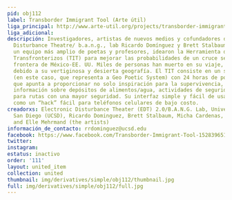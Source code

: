 ```yaml
---
pid: obj112
label: Transborder Immigrant Tool (Arte útil)
liga_principal: http://www.arte-util.org/projects/transborder-immigrant-tool/
liga_adicional: 
descripción: Investigadores, artistas de nuevos medios y cofundadores del Electronic
  Disturbance Theatre/ b.a.n.g., lab Ricardo Domínguez y Brett Stalbaum, junto con
  un equipo más amplio de poetas y profesores, idearon la Herramienta de Inmigrantes
  Transfronterizos (TIT) para mejorar las probabilidades de un cruce seguro de la
  frontera de México-EE. UU. Miles de personas han muerto en su viaje, principalmente
  debido a su vertiginosa y desierta geografía. El TIT consiste en un sistema GPS
  (en este caso, que representa a Geo Poetic System) con 24 horas de poesía experimental
  que apunta a proporcionar no solo inspiración para la supervivencia, sino también
  información sobre depósitos de alimentos/agua, actividades de seguridad e instrucciones
  para rutas con una mayor seguridad. Su interfaz simple y fácil de usar está diseñada
  como un “hack” fácil para teléfonos celulares de bajo costo.
creadorxs: Electronic Disturbance Theater (EDT) 2.0/B.A.N.G. Lab, University of California,
  San Diego (UCSD), Ricardo Dominguez, Brett Stalbaum, Micha Cardenas, Amy Sara Carroll,
  and Elle Mehrmand (the artists)
información_de_contacto: rrdominguez@ucsd.edu
facebook: https://www.facebook.com/Transborder-Immigrant-Tool-152839651393417/
twitter: 
instagram: 
estatus: inactivo
order: '111'
layout: united_item
collection: united
thumbnail: img/derivatives/simple/obj112/thumbnail.jpg
full: img/derivatives/simple/obj112/full.jpg
---
```

